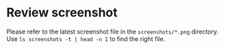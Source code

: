 # Review screenshot

Please refer to the latest screenshot file in the `screenshots/*.png`
directory. Use `ls screenshots -t | head -n 1` to find the right file.

